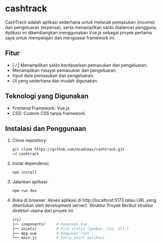 # cashtrack
CashTrack adalah aplikasi sederhana untuk melacak pemasukan (income) dan pengeluaran (expense), serta menampilkan saldo (balance) pengguna. Aplikasi ini dikembangkan menggunakan Vue.js sebagai proyek pertama saya untuk mempelajari dan menguasai framework ini.

## Fitur
- [✓] Menampilkan saldo berdasarkan pemasukan dan pengeluaran.
- Menampilkan riwayat pemasukan dan pengeluaran.
- Input data pemasukan dan pengeluaran.
- UI yang sederhana dan mudah digunakan.

## Teknologi yang Digunakan
- Frontend Framework: Vue.js
- CSS: Custom CSS tanpa framework.

## Instalasi dan Penggunaan
1. Clone repository:
    ```bash
    git clone https://github.com/esadimas/cashtrack.git
    cd cashtrack
    ```
2. Instal dependensi:

    ```bash
    npm install
    ```

3. Jalankan aplikasi:
    ```bash
    npm run dev
    ```

4. Buka di browser:
Akses aplikasi di http://localhost:5173 (atau URL yang ditentukan oleh development server).
Struktur Proyek
Berikut struktur direktori utama dari proyek ini:

    ```bash
    src/  
    ├── components/     # Komponen Vue  
    ├── assets/         # File statis (gambar, CSS, dll.)  
    ├── App.vue         # Komponen root  
    └── main.js         # Entry point aplikasi  
    ```


